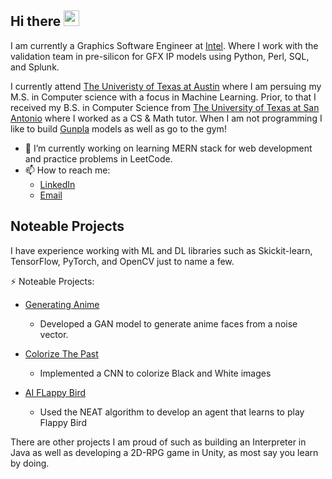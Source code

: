 ## Hi there <img src="https://codingnbb.com/images/wavehand.gif" width="25px">
I am currently a Graphics Software Engineer at [Intel](https://www.intel.com/content/www/us/en/homepage.html). Where I work with the validation team in pre-silicon for GFX IP models using Python, Perl, SQL, and Splunk. 

I currently attend [The Univeristy of Texas at Austin](https://www.cs.utexas.edu/) where I am persuing my M.S. in Computer science with a focus in Machine Learning. Prior, to that I received my B.S. in Computer Science from [The University of Texas at San Antonio](https://cs.utsa.edu/) where I worked as a CS & Math tutor.
When I am not programming I like to build [Gunpla](https://www.usagundamstore.com/) models as well as go to the gym!

- 🔭 I’m currently working on learning MERN stack for web development and practice problems in LeetCode.
- 📫 How to reach me:
    - [LinkedIn](https://www.linkedin.com/in/faadnd/)
    - [Email](mailto:faadnd@utexas.edu?subject=[GitHub]%20Source%20Han%20Sans)


## Noteable Projects
I have experience working with ML and DL libraries such as Skickit-learn, TensorFlow, PyTorch, and OpenCV just to name a few. 

 ⚡ Noteable Projects:
  - [Generating Anime](https://github.com/tsusdere/Generating-Anime)
        
    - Developed a GAN model to generate anime faces from a noise vector.
  - [Colorize The Past](https://github.com/tsusdere/Colorize_The_past)
    - Implemented a CNN to colorize Black and White images
  - [AI FLappy Bird](https://github.com/tsusdere/AIFlappyBird)
    - Used the NEAT algorithm to develop an agent that learns to play Flappy Bird
  
  There are other projects I am proud of such as building an Interpreter in Java as well as developing a 2D-RPG game in Unity, as most say
  you learn by doing.
    
<!--
**tsusdere/tsusdere** is a ✨ _special_ ✨ repository because its `README.md` (this file) appears on your GitHub profile.

Here are some ideas to get you started:

- 🔭 I’m currently working on ...
- 🌱 I’m currently learning ...
- 👯 I’m looking to collaborate on ...
- 🤔 I’m looking for help with ...
- 💬 Ask me about ...
- 📫 How to reach me: ...
- 😄 Pronouns: ...
- ⚡ Fun fact: ...
-->
